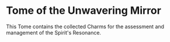 # Tome of the Unwavering Mirror

This Tome contains the collected Charms for the assessment and management of the Spirit's Resonance.
